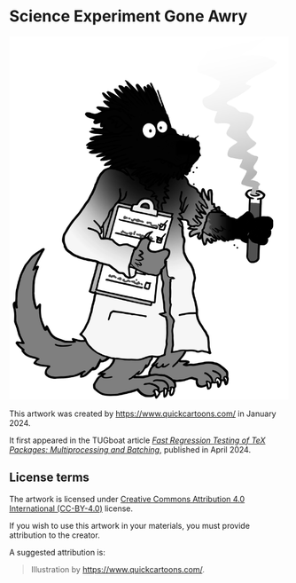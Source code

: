 # Science Experiment Gone Awry

 ![artwork](wolf-experiment.png "Science Experiment Gone Awry by <https://www.quickcartoons.com/>")

This artwork was created by <https://www.quickcartoons.com/> in January 2024.

It first appeared in the TUGboat article [_Fast Regression Testing of TeX Packages: Multiprocessing and Batching_][tb139], published in April 2024.

## License terms

The artwork is licensed under [Creative Commons Attribution 4.0 International (CC-BY-4.0)][cc-by] license.

If you wish to use this artwork in your materials, you must provide attribution to the creator.

A suggested attribution is:

> Illustration by <https://www.quickcartoons.com/>.

 [tb139]: https://www.tug.org/TUGboat/tb45-1/tb139starynovotny-testing.pdf
 [cc-by]: https://creativecommons.org/licenses/by/4.0/legalcode
